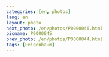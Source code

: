 ```yaml
---
categories: [en, photos]
lang: en
layout: photo
next_photo: /en/photos/P0000046.html
picname: P0000045
prev_photo: /en/photos/P0000044.html
tags: [Feigenbaum]
---
```

